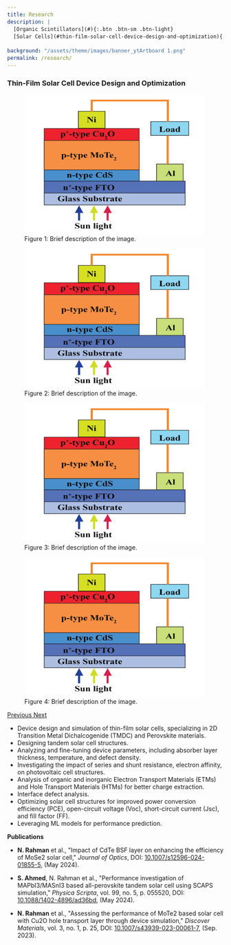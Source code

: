 ```yaml
---
title: Research
description: |
  [Organic Scintillators](#){:.btn .btn-sm .btn-light}
  [Solar Cells](#thin-film-solar-cell-device-design-and-optimization){:.btn .btn-sm .btn-light}

background: "/assets/theme/images/banner_ytArtboard 1.png"
permalink: /research/
---
```


### Thin-Film Solar Cell Device Design and Optimization

<div id="researchCarousel" class="carousel slide" data-bs-ride="carousel">
  <div class="carousel-inner">
    <div class="carousel-item active">
      <div class="row">
        <div class="col-md-6">
          <figure class="text-center">
            <a href="/assets/research/00 diagramAsset 4MoTe2.png" target="_blank">
              <img src="/assets/research/00 diagramAsset 4MoTe2.png" class="d-block w-100 img-fluid" alt="Figure 1: Description of the image">
            </a>
            <figcaption class="mt-2">Figure 1: Brief description of the image.</figcaption>
          </figure>
        </div>
        <div class="col-md-6">
          <figure class="text-center">
            <a href="/assets/research/00 diagramAsset 4MoTe2.png" target="_blank">
              <img src="/assets/research/00 diagramAsset 4MoTe2.png" class="d-block w-100 img-fluid" alt="Figure 2: Description of the image">
            </a>
            <figcaption class="mt-2">Figure 2: Brief description of the image.</figcaption>
          </figure>
        </div>
      </div>
    </div>
    <div class="carousel-item">
      <div class="row">
        <div class="col-md-6">
          <figure class="text-center">
            <a href="/assets/research/00 diagramAsset 4MoTe2.png" target="_blank">
              <img src="/assets/research/00 diagramAsset 4MoTe2.png" class="d-block w-100 img-fluid" alt="Figure 3: Description of the image">
            </a>
            <figcaption class="mt-2">Figure 3: Brief description of the image.</figcaption>
          </figure>
        </div>
        <div class="col-md-6">
          <figure class="text-center">
            <a href="/assets/research/00 diagramAsset 4MoTe2.png" target="_blank">
              <img src="/assets/research/00 diagramAsset 4MoTe2.png" class="d-block w-100 img-fluid" alt="Figure 4: Description of the image">
            </a>
            <figcaption class="mt-2">Figure 4: Brief description of the image.</figcaption>
          </figure>
        </div>
      </div>
    </div>
  </div>

  <!-- Controls -->
  <a class="carousel-control-prev" href="#researchCarousel" role="button" data-bs-slide="prev">
    <span class="carousel-control-prev-icon" aria-hidden="true"></span>
    <span class="visually-hidden">Previous</span>
  </a>
  <a class="carousel-control-next" href="#researchCarousel" role="button" data-bs-slide="next">
    <span class="carousel-control-next-icon" aria-hidden="true"></span>
    <span class="visually-hidden">Next</span>
  </a>
</div>

- Device design and simulation of thin-film solar cells, specializing in 2D Transition Metal Dichalcogenide (TMDC) and Perovskite materials.
- Designing tandem solar cell structures.
- Analyzing and fine-tuning device parameters, including absorber layer thickness, temperature, and defect density.
- Investigating the impact of series and shunt resistance, electron affinity, on photovoltaic cell structures.
- Analysis of organic and inorganic Electron Transport Materials (ETMs) and Hole Transport Materials (HTMs) for better charge extraction.
- Interface defect analysis.
- Optimizing solar cell structures for improved power conversion efficiency (PCE), open-circuit voltage (Voc), short-circuit current (Jsc), and fill factor (FF).
- Leveraging ML models for performance prediction.

**Publications**

- **N. Rahman** et al., "Impact of CdTe BSF layer on enhancing the efficiency of MoSe2 solar cell," *Journal of Optics*, DOI: [10.1007/s12596-024-01855-5](https://doi.org/10.1007/s12596-024-01855-5), (May 2024).

- **S. Ahmed**, N. Rahman et al., "Performance investigation of MAPbI3/MASnI3 based all-perovskite tandem solar cell using SCAPS simulation," *Physica Scripta*, vol. 99, no. 5, p. 055520, DOI: [10.1088/1402-4896/ad36bd](https://doi.org/10.1088/1402-4896/ad36bd), (May 2024).

- **N. Rahman** et al., "Assessing the performance of MoTe2 based solar cell with Cu2O hole transport layer through device simulation," *Discover Materials*, vol. 3, no. 1, p. 25, DOI: [10.1007/s43939-023-00061-7](https://doi.org/10.1007/s43939-023-00061-7), (Sep. 2023).


